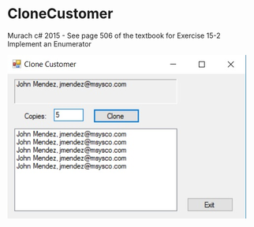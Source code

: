 # CloneCustomer
Murach c# 2015 -  See page 506 of the textbook for Exercise 15-2 Implement an Enumerator


![alt text](https://github.com/SegvanJohnson/CloneCustomer/blob/master/Clone%20Customer.jpg)



